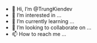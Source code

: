 - 👋 Hi, I’m @TrungKiendev
- 👀 I’m interested in ...
- 🌱 I’m currently learning ...
- 💞️ I’m looking to collaborate on ...
- 📫 How to reach me ...

<!---
TrungKiendev/TrungKiendev is a ✨ special ✨ repository because its `README.md` (this file) appears on your GitHub profile.
You can click the Preview link to take a look at your changes.
--->
